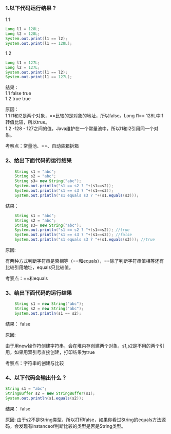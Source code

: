 ### 1.以下代码运行结果？
1.1

```java
Long l1 = 128L;
Long l2 = 128L;
System.out.print(l1 == l2);
System.out.print(l1 == 128L);
```

1.2

```java
Long l1 = 127L;
Long l2 = 127L;
System.out.print(l1 == l2);
System.out.print(l1 == 127L);
```

结果：   
1.1 false  true   
1.2 true  true

原因：   
1.1 l1和l2是两个对象，==比较的是对象的地址，所以false。Long l1== 128L中l1转值比较，所以true。   
1.2 -128 - 127之间的值，Java维护在一个常量池中，所以l1和l2引用同一个对象。

考察点：常量池、==、自动装箱拆箱


### 2、给出下面代码的运行结果
```java 
    String s1 = "abc";
    String s2 = "abc";
    String s3= new String("abc");
    System.out.println("s1 == s2 ? "+(s1==s2));
    System.out.println("s1 == s3 ? "+(s1==s3)); 
    System.out.println("s1 equals s3 ? "+(s1.equals(s3))); 
```
结果： 

```java 
    String s1 = "abc";
    String s2 = "abc";
    String s3= new String("abc");
    System.out.println("s1 == s2 ? "+(s1==s2)); //true
    System.out.println("s1 == s3 ? "+(s1==s3)); //false
    System.out.println("s1 equals s3 ? "+(s1.equals(s3))); //true
```

原因:

有两种方式判断字符串是否相等（==和equals），==除了判断字符串值相等还有比较引用地址，equals只比较值。

考察点：==和equals

### 3、给出下面代码的运行结果
```java 
    String s1 = new String("abc");
	String s2 = new String("abc");
	System.out.println(s1 == s2);
```
结果：
false

原因:

由于用new操作符创建字符串，会在堆内存创建两个对象，s1,s2是不用的两个引用，如果用双引号直接创建，打印结果为true

考察点：字符串的创建与比较

### 4、以下代码会输出什么？

```java 
String s1 = "abc";
StringBuffer s2 = new StringBuffer(s1);
System.out.println(s1.equals(s2));
```
结果：
false

原因:
由于s2不是String类型，所以打印false，如果你看过String的equals方法源码，会发现有instanceof判断比较的类型是否是String类型。





